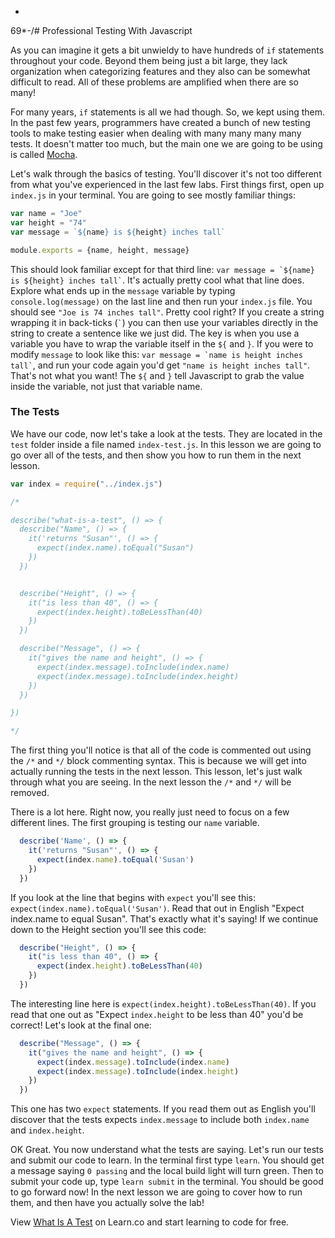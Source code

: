 +
69*-/# Professional Testing With Javascript

As you can imagine it gets a bit unwieldy to have hundreds of `if` statements throughout your code. Beyond them being just a bit large, they lack organization when categorizing features and they also can be somewhat difficult to read. All of these problems are amplified when there are so many!

For many years, `if` statements is all we had though. So, we kept using them. In the past few years, programmers have created a bunch of new testing tools to make testing easier when dealing with many many many many tests. It doesn't matter too much, but the main one we are going to be using is called [Mocha](https://mochajs.org/). 

Let's walk through the basics of testing. You'll discover it's not too different from what you've experienced in the last few labs. First things first, open up `index.js` in your terminal. You are going to see mostly familiar things:

```javascript
var name = "Joe"
var height = "74"
var message = `${name} is ${height} inches tall`

module.exports = {name, height, message}
```

This should look familiar except for that third line: `` var message = `${name} is ${height} inches tall` ``. It's actually pretty cool what that line does. Explore what ends up in the `message` variable by typing `console.log(message)` on the last line and then run your `index.js` file. You should see `"Joe is 74 inches tall"`. Pretty cool right? If you create a string wrapping it in back-ticks (`` ` ``) you can then use your variables directly in the string to create a sentence like
we just did. The key is when you use a variable you have to wrap the variable itself in the `${` and `}`. If you were to modify `message` to look like this: `` var message = `name is height inches tall` ``, and run your code again you'd get `"name is height inches tall"`. That's not what you want! The `${` and `}` tell Javascript to grab the value inside the variable, not just that variable name. 

### The Tests

We have our code, now let's take a look at the tests. They are located in the `test` folder inside a file named `index-test.js`. In this lesson we are going to go over all of the tests, and then show you how to run them in the next lesson.

```javascript
var index = require("../index.js")

/* 

describe("what-is-a-test", () => {
  describe("Name", () => {
    it('returns "Susan"', () => {
      expect(index.name).toEqual("Susan")
    })
  })


  describe("Height", () => {
    it("is less than 40", () => {
      expect(index.height).toBeLessThan(40)
    })
  })

  describe("Message", () => {
    it("gives the name and height", () => {
      expect(index.message).toInclude(index.name)
      expect(index.message).toInclude(index.height)
    })
  })

})

*/
```

The first thing you'll notice is that all of the code is commented out using the `/*` and `*/` block commenting syntax. This is because we will get into actually running the tests in the next lesson. This lesson, let's just walk through what you are seeing. In the next lesson the `/*` and `*/` will be removed.

There is a lot here. Right now, you really just need to focus on a few different lines. The first grouping is testing our `name` variable.

```javascript
  describe('Name', () => {
    it('returns "Susan"', () => {
      expect(index.name).toEqual('Susan')
    })
  })
```

If you look at the line that begins with `expect` you'll see this: `expect(index.name).toEqual('Susan')`. Read that out in English "Expect index.name to equal Susan". That's exactly what it's saying! If we continue down to the Height section you'll see this code:

```javascript
  describe("Height", () => {
    it("is less than 40", () => {
      expect(index.height).toBeLessThan(40)
    })
  })
```

The interesting line here is `expect(index.height).toBeLessThan(40)`. If you read that one out as "Expect `index.height` to be less than 40" you'd be correct! Let's look at the final one:

```javascript
  describe("Message", () => {
    it("gives the name and height", () => {
      expect(index.message).toInclude(index.name)
      expect(index.message).toInclude(index.height)
    })
  })
```

This one has two `expect` statements. If you read them out as English you'll discover that the tests expects `index.message` to include both `index.name` and `index.height`.

OK Great. You now understand what the tests are saying. Let's run our tests and submit our code to learn. In the terminal first type `learn`. You should get a message saying `0 passing` and the local build light will turn green. Then to submit your code up, type `learn submit` in the terminal. You should be good to go forward now! In the next lesson we are going to cover how to run them, and then have you actually solve the lab! 

<p class='util--hide'>View <a href='https://learn.co/lessons/js-what-is-a-test'>What Is A Test</a> on Learn.co and start learning to code for free.</p>
